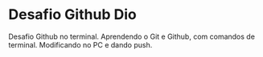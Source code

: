 # Desafio Github Dio
Desafio Github no terminal.
Aprendendo o Git e Github, com comandos de terminal.
Modificando no PC e dando push.